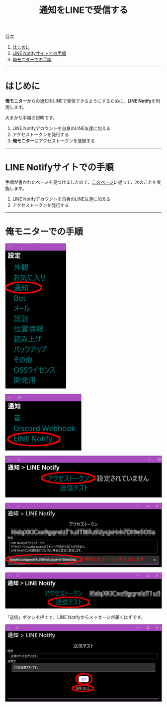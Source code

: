 ﻿---
title: 通知をLINEで受信する
description: 俺モニターからの通知をLINEで受信するための手順を説明します。
---

目次

1. [はじめに](#introduction)
1. [LINE Notifyサイトでの手順](#linenotify)
1. [俺モニターでの手順](#oremonitor)

---

<a id="introduction"></a>

# はじめに
**俺モニター**からの通知をLINEで受信できるようにするために、**LINE Notify**を利用します。

大まかな手順の説明です。

1. LINE Notifyアカウントを自身のLINE友達に加える
1. アクセストークンを発行する
1. **俺モニター**にアクセストークンを登録する

---

<a id="linenotify"></a>

# LINE Notifyサイトでの手順
手順が書かれたページを見つけましたので、[このページ](https://zenn.dev/protoout/articles/18-line-notify-setup)に従って、次のことを実施します。

1. LINE Notifyアカウントを自身のLINE友達に加える
1. アクセストークンを発行する

---

<a id="oremonitor"></a>

# 俺モニターでの手順

![通知](assets/img/LineNotify01.png)

![LINE Notify](assets/img/LineNotify02.png)

![アクセストークン](assets/img/LineNotify03.png)

![トークンの入力](assets/img/LineNotify04.png)

![送信テスト](assets/img/LineNotify05.png)

「送信」ボタンを押すと、LINE Notifyからメッセージが届くはずです。

![送信](assets/img/LineNotify06.png)
